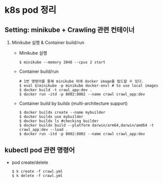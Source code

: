 # k8s pod 정리
## Setting: minikube + Crawling 관련 컨테이너

1. Minikube 실행 & Container build/run

    - Minikube 실행
        ```
        $ minikube --memory 2048 --cpus 2 start
        ```
    - Container build/run
        ```
        # 1번 명령어를 통해 minikube 위에 docker image를 빌드할 수 있다.
        $ eval $(minikube -p minikube docker-env) # to use local images
        $ docker build -t crawl_app:dev .
        $ docker run -itd -p 8002:8002 --name crawl crawl_app:dev
        ```
    - Container build by buildx (multi-architecture support)
        ```
        $ docker buildx create --name mybuilder
        $ docker buildx use mybuilder
        $ docker buildx ls #checking builder
        $ docker buildx build --platform darwin/arm64,darwin/amd64 -t crawl_app:dev --load .
        $ docker run -itd -p 8002:8002 --name crawl crawl_app:dev
        ```

## kubectl pod 관련 명령어
- pod create/delete
    ```
    $ k create -f crawl.yml
    $ k delete -f crawl.yml
    ```
